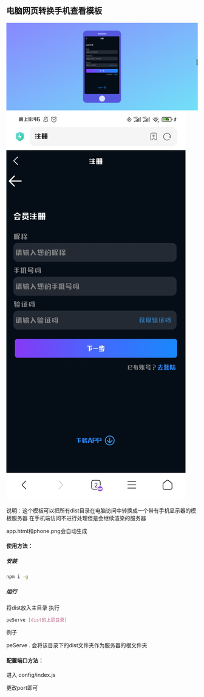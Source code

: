 ## 电脑网页转换手机查看模板

![电脑效果图](./other/README/render.png)
![手机效果图](./other/README/render-phone.png)

说明：这个模板可以把所有dist目录在电脑访问中转换成一个带有手机显示器的模板服务器
在手机端访问不进行处理但是会继续渲染的服务器

app.html和phone.png会自动生成

#### 使用方法：
##### 安装
```bash
npm i -g
```
##### 运行
将dist放入主目录 执行

```bash
peServe [dist的上层目录]
```

例子

peServe . 会将该目录下的dist文件夹作为服务器的根文件夹

#### 配置端口方法：

进入 config/index.js

更改port即可
